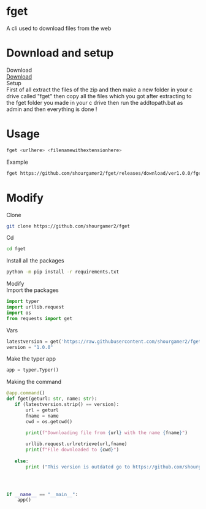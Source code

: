 # fget
A cli used to download files from the web
# Download and setup
Download <br>
[Download](https://github.com/shourgamer2/fget/releases/download/ver1.0.0/fget.zip) <br>
Setup <br>
First of all extract the files of the zip and then make a new folder in your c drive called "fget" then copy all the files which you got after extracting to the fget folder you made in your c drive then run the addtopath.bat as admin and then everything is done !
# Usage
```sh
fget <urlhere> <filenamewithextensionhere>
```
Example 
```sh
fget https://github.com/shourgamer2/fget/releases/download/ver1.0.0/fget.exe fget.exe 
```
# Modify
Clone
```sh
git clone https://github.com/shourgamer2/fget
```
Cd
```sh
cd fget
```
Install all the packages
```sh
python -m pip install -r requirements.txt
```
Modify <br>
Import the packages 
```python
import typer
import urllib.request
import os
from requests import get
```
Vars
```python
latestversion = get('https://raw.githubusercontent.com/shourgamer2/fget/main/version.txt').text
version = "1.0.0"
```
Make the typer app
```python
app = typer.Typer()
```
Making the command
```python
@app.command()
def fget(geturl: str, name: str):
   if (latestversion.strip() == version):
       url = geturl
       fname = name
       cwd = os.getcwd()

       print(f"Downloading file from {url} with the name {fname}")
        
       urllib.request.urlretrieve(url,fname)
       print(f"File downloaded to {cwd}")
    
   else:
       print ("This version is outdated go to https://github.com/shourgamer2/fget and download the latest version ")
    



if __name__ == "__main__":
    app()
```
